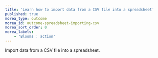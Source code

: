 ```yaml
---
title: 'Learn how to import data from a CSV file into a spreadsheet'
published: true
morea_type: outcome
morea_id: outcome-spreadsheet-importing-csv
morea_sort_order: 0
morea_labels:
    - 'Blooms : action'
---
```

Import data from a CSV file into a spreadsheet.
